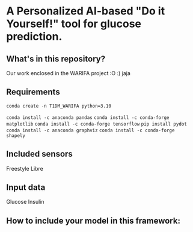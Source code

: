 # A Personalized AI-based "Do it Yourself!" tool for glucose prediction.

## What's in this repository?

Our work enclosed in the WARIFA project :O
:) jaja

## Requirements 

`conda create -n T1DM_WARIFA python=3.10`

`conda install -c anaconda pandas`
`conda install -c conda-forge matplotlib`
`conda install -c conda-forge tensorflow` 
`pip install pydot`
`conda install -c anaconda graphviz`
`conda install -c conda-forge shapely`

## Included sensors

Freestyle Libre

## Input data 

Glucose
Insulin

## How to include your model in this framework: 
